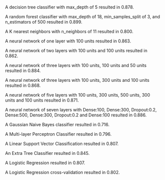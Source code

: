 A decision tree classifier with max_depth of 5 resulted in 0.878.

A random forest classifier with max_depth of 18, min_samples_split of 3, and n_estimators of 500 resulted in 0.899.

A K nearest neighbors with n_neighbors of 11 resulted in 0.800.

A neural network of one layer with 100 units resulted in 0.863.

A neural network of two layers with 100 units and 100 units resulted in 0.862.

A neural network of three layers with 100 units, 100 units and 50 units resulted in 0.884.

A neural network of three layers with 100 units, 300 units and 100 units resulted in 0.868.

A neural network of five layers with 100 units, 300 units, 500 units, 300 units and 100 units resulted in 0.871.

A neural network of seven layers with Dense:100, Dense:300, Dropout:0.2, Dense:500, Dense:300, Dropout:0.2 and Dense:100 resulted in 0.886.

A Gaussian Naive Bayes classifier resulted in 0.716.

A Multi-layer Perceptron Classifier resulted in 0.796.

A Linear Support Vector Classification resulted in 0.807.

An Extra Tree Classifier resulted in 0.845.

A Logistic Regression resulted in 0.807.

A Logistic Regression cross-validation resulted in 0.802.